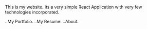 This is my website. Its a very simple React Application with very few technologies incorporated. 

..My Portfolio.
..My Resume.
..About.

